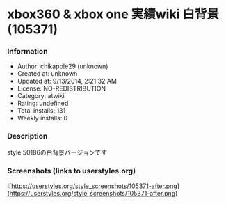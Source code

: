 # xbox360 & xbox one 実績wiki 白背景 (105371)

### Information
- Author: chikapple29 (unknown)
- Created at: unknown
- Updated at: 9/13/2014, 2:21:32 AM
- License: NO-REDISTRIBUTION
- Category: atwiki
- Rating: undefined
- Total installs: 131
- Weekly installs: 0


### Description
style 50186の白背景バージョンです


### Screenshots (links to userstyles.org)
![https://userstyles.org/style_screenshots/105371-after.png](https://userstyles.org/style_screenshots/105371-after.png)


